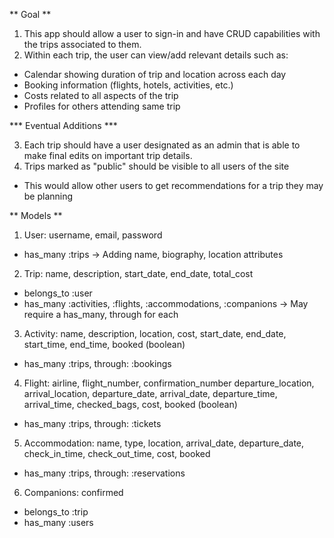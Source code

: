 ** Goal **

1. This app should allow a user to sign-in and have CRUD capabilities with the trips associated to them.
2. Within each trip, the user can view/add relevant details such as:
 - Calendar showing duration of trip and location across each day
 - Booking information (flights, hotels, activities, etc.)
 - Costs related to all aspects of the trip
 - Profiles for others attending same trip

*** Eventual Additions ***

3. Each trip should have a user designated as an admin that is able to make final edits on important trip details.
4. Trips marked as "public" should be visible to all users of the site
 - This would allow other users to get recommendations for a trip they may be planning


** Models **

1. User: username, email, password
 - has_many :trips
 -> Adding name, biography, location attributes

2. Trip: name, description, start_date, end_date, total_cost
 - belongs_to :user
 - has_many :activities, :flights, :accommodations, :companions
    -> May require a has_many, through for each

3. Activity: name, description, location, cost, start_date, end_date, start_time, end_time, booked (boolean)
 - has_many :trips, through: :bookings

4. Flight: airline, flight_number, confirmation_number departure_location, arrival_location, departure_date, arrival_date, departure_time, arrival_time, checked_bags, cost, booked (boolean)
 - has_many :trips, through: :tickets

5. Accommodation: name, type, location, arrival_date, departure_date, check_in_time, check_out_time, cost, booked
 - has_many :trips, through: :reservations

6. Companions: confirmed
 - belongs_to :trip
 - has_many :users

